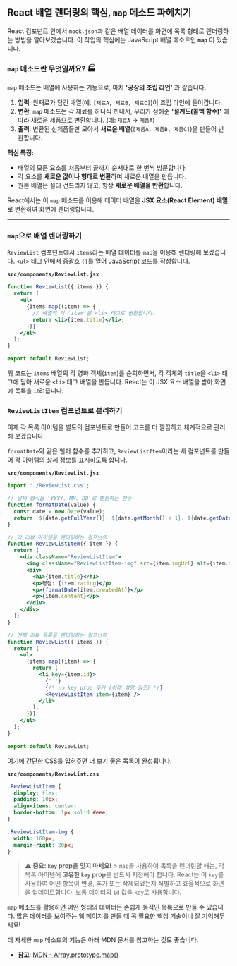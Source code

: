 ## React 배열 렌더링의 핵심, `map` 메소드 파헤치기

React 컴포넌트 안에서 `mock.json`과 같은 배열 데이터를 화면에 목록 형태로 렌더링하는 방법을 알아보겠습니다. 이 작업의 핵심에는 JavaScript 배열 메소드인 **`map`** 이 있습니다.

### `map` 메소드란 무엇일까요? 🏭

`map` 메소드는 배열에 사용하는 기능으로, 마치 **'공장의 조립 라인'** 과 같습니다.

1.  **입력**: 원재료가 담긴 배열(예: `[재료A, 재료B, 재료C]`)이 조립 라인에 들어갑니다.
2.  **변환**: `map` 메소드는 각 재료를 하나씩 꺼내서, 우리가 정해준 **'설계도(콜백 함수)'** 에 따라 새로운 제품으로 변환합니다. (예: `재료A` -\> `제품A`)
3.  **출력**: 변환된 신제품들만 모아서 **새로운 배열**(`[제품A, 제품B, 제품C]`)을 만들어 반환합니다.

**핵심 특징:**

- 배열의 모든 요소를 처음부터 끝까지 순서대로 한 번씩 방문합니다.
- 각 요소를 **새로운 값이나 형태로 변환**하여 새로운 배열을 만듭니다.
- 원본 배열은 절대 건드리지 않고, 항상 **새로운 배열을 반환**합니다.

React에서는 이 `map` 메소드를 이용해 데이터 배열을 **JSX 요소(React Element) 배열**로 변환하여 화면에 렌더링합니다.

---

### `map`으로 배열 렌더링하기

`ReviewList` 컴포넌트에서 `items`라는 배열 데이터를 `map`을 이용해 렌더링해 보겠습니다. `<ul>` 태그 안에서 중괄호 `{}`를 열어 JavaScript 코드를 작성합니다.

**`src/components/ReviewList.jsx`**

```jsx
function ReviewList({ items }) {
  return (
    <ul>
      {items.map((item) => {
        // 배열의 각 'item'을 <li> 태그로 변환합니다.
        return <li>{item.title}</li>;
      })}
    </ul>
  );
}

export default ReviewList;
```

위 코드는 `items` 배열의 각 영화 객체(`item`)를 순회하면서, 각 객체의 `title`을 `<li>` 태그에 담아 새로운 `<li>` 태그 배열을 만듭니다. React는 이 JSX 요소 배열을 받아 화면에 목록을 그려줍니다.

### `ReviewListItem` 컴포넌트로 분리하기

이제 각 목록 아이템을 별도의 컴포넌트로 만들어 코드를 더 깔끔하고 체계적으로 관리해 보겠습니다.

`formatDate`와 같은 헬퍼 함수를 추가하고, `ReviewListItem`이라는 새 컴포넌트를 만들어 각 아이템의 상세 정보를 표시하도록 합니다.

**`src/components/ReviewList.jsx`**

```jsx
import './ReviewList.css';

// 날짜 형식을 'YYYY. MM. DD'로 변환하는 함수
function formatDate(value) {
  const date = new Date(value);
  return `${date.getFullYear()}. ${date.getMonth() + 1}. ${date.getDate()}`;
}

// 각 리뷰 아이템을 렌더링하는 컴포넌트
function ReviewListItem({ item }) {
  return (
    <div className="ReviewListItem">
      <img className="ReviewListItem-img" src={item.imgUrl} alt={item.title} />
      <div>
        <h1>{item.title}</h1>
        <p>평점: {item.rating}</p>
        <p>{formatDate(item.createdAt)}</p>
        <p>{item.content}</p>
      </div>
    </div>
  );
}

// 전체 리뷰 목록을 렌더링하는 컴포넌트
function ReviewList({ items }) {
  return (
    <ul>
      {items.map((item) => {
        return (
          <li key={item.id}>
            {' '}
            {/* 👈 key prop 추가 (아래 설명 참조) */}
            <ReviewListItem item={item} />
          </li>
        );
      })}
    </ul>
  );
}

export default ReviewList;
```

여기에 간단한 CSS를 입혀주면 더 보기 좋은 목록이 완성됩니다.

**`src/components/ReviewList.css`**

```css
.ReviewListItem {
  display: flex;
  padding: 10px;
  align-items: center;
  border-bottom: 1px solid #eee;
}

.ReviewListItem-img {
  width: 160px;
  margin-right: 20px;
}
```

> **⚠️ 중요: `key` prop을 잊지 마세요\!** > `map`을 사용하여 목록을 렌더링할 때는, 각 목록 아이템에 **고유한 `key` prop**을 반드시 지정해야 합니다. React는 이 `key`를 사용하여 어떤 항목이 변경, 추가 또는 삭제되었는지 식별하고 효율적으로 화면을 업데이트합니다. 보통 데이터의 `id` 값을 `key`로 사용합니다.

`map` 메소드를 활용하면 어떤 형태의 데이터든 손쉽게 동적인 목록으로 만들 수 있습니다. 많은 데이터를 보여주는 웹 페이지를 만들 때 꼭 필요한 핵심 기술이니 잘 기억해두세요\!

더 자세한 `map` 메소드의 기능은 아래 MDN 문서를 참고하는 것도 좋습니다.

- **참고**: [MDN - Array.prototype.map()](https://developer.mozilla.org/ko/docs/Web/JavaScript/Reference/Global_Objects/Array/map)
